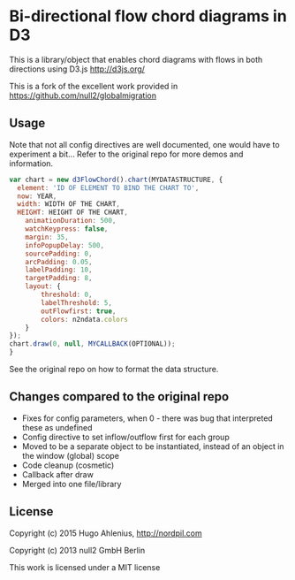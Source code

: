 # Bi-directional flow chord diagrams in D3
This is a library/object that enables chord diagrams with flows in both directions using D3.js http://d3js.org/

This is a fork of the excellent work provided in https://github.com/null2/globalmigration

## Usage
Note that not all config directives are well documented, one would have to experiment a bit... Refer to the original repo for more demos and information.
```javascript
var chart = new d3FlowChord().chart(MYDATASTRUCTURE, {
  element: 'ID OF ELEMENT TO BIND THE CHART TO',
  now: YEAR,
  width: WIDTH OF THE CHART,
  HEIGHT: HEIGHT OF THE CHART,
	animationDuration: 500,
	watchKeypress: false,
	margin: 35,
	infoPopupDelay: 500,
	sourcePadding: 0,
	arcPadding: 0.05,
	labelPadding: 10,
	targetPadding: 8,
	layout: {
		threshold: 0,
		labelThreshold: 5,
		outFlowfirst: true,
		colors: n2ndata.colors
	}
});
chart.draw(0, null, MYCALLBACK(OPTIONAL));
}
```
See the original repo on how to format the data structure.

## Changes compared to the original repo
* Fixes for config parameters, when 0 - there was bug that interpreted these as undefined
* Config directive to set inflow/outflow first for each group
* Moved to be a separate object to be instantiated, instead of an object in the window (global) scope
* Code cleanup (cosmetic)
* Callback after draw
* Merged into one file/library

## License
Copyright (c) 2015 Hugo Ahlenius, http://nordpil.com

Copyright (c) 2013 null2 GmbH Berlin  

This work is licensed under a MIT license
